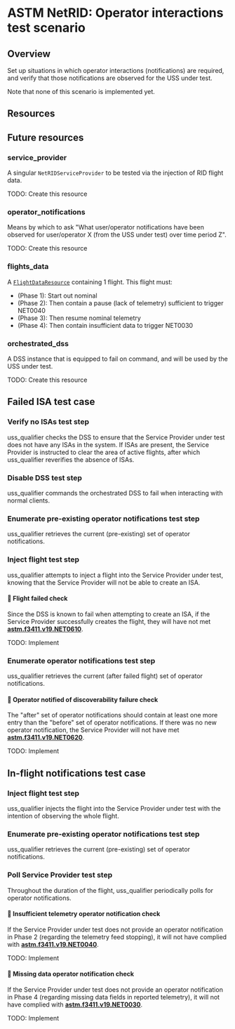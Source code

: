 # ASTM NetRID: Operator interactions test scenario

## Overview

Set up situations in which operator interactions (notifications) are required, and verify that those notifications are observed for the USS under test.

Note that none of this scenario is implemented yet.

## Resources

## Future resources

### service_provider

A singular `NetRIDServiceProvider` to be tested via the injection of RID flight data.

TODO: Create this resource

### operator_notifications

Means by which to ask "What user/operator notifications have been observed for user/operator X (from the USS under test) over time period Z".

TODO: Create this resource

### flights_data

A [`FlightDataResource`](../../../../resources/netrid/flight_data.py) containing 1 flight.  This flight must:
* (Phase 1): Start out nominal
* (Phase 2): Then contain a pause (lack of telemetry) sufficient to trigger NET0040
* (Phase 3): Then resume nominal telemetry
* (Phase 4): Then contain insufficient data to trigger NET0030

### orchestrated_dss

A DSS instance that is equipped to fail on command, and will be used by the USS under test.

TODO: Create this resource

## Failed ISA test case

### Verify no ISAs test step

uss_qualifier checks the DSS to ensure that the Service Provider under test does not have any ISAs in the system.  If ISAs are present, the Service Provider is instructed to clear the area of active flights, after which uss_qualifier reverifies the absence of ISAs.

### Disable DSS test step

uss_qualifier commands the orchestrated DSS to fail when interacting with normal clients.

### Enumerate pre-existing operator notifications test step

uss_qualifier retrieves the current (pre-existing) set of operator notifications.

### Inject flight test step

uss_qualifier attempts to inject a flight into the Service Provider under test, knowing that the Service Provider will not be able to create an ISA.

#### 🛑 Flight failed check

Since the DSS is known to fail when attempting to create an ISA, if the Service Provider successfully creates the flight, they will have not met **[astm.f3411.v19.NET0610](../../../../requirements/astm/f3411/v19.md)**.

TODO: Implement

### Enumerate operator notifications test step

uss_qualifier retrieves the current (after failed flight) set of operator notifications.

#### 🛑 Operator notified of discoverability failure check

The "after" set of operator notifications should contain at least one more entry than the "before" set of operator notifications.  If there was no new operator notification, the Service Provider will not have met **[astm.f3411.v19.NET0620](../../../../requirements/astm/f3411/v19.md)**.

TODO: Implement

## In-flight notifications test case

### Inject flight test step

uss_qualifier injects the flight into the Service Provider under test with the intention of observing the whole flight.

### Enumerate pre-existing operator notifications test step

uss_qualifier retrieves the current (pre-existing) set of operator notifications.

### Poll Service Provider test step

Throughout the duration of the flight, uss_qualifier periodically polls for operator notifications.

#### 🛑 Insufficient telemetry operator notification check

If the Service Provider under test does not provide an operator notification in Phase 2 (regarding the telemetry feed stopping), it will not have complied with **[astm.f3411.v19.NET0040](../../../../requirements/astm/f3411/v19.md)**.

TODO: Implement

#### 🛑 Missing data operator notification check

If the Service Provider under test does not provide an operator notification in Phase 4 (regarding missing data fields in reported telemetry), it will not have complied with **[astm.f3411.v19.NET0030](../../../../requirements/astm/f3411/v19.md)**.

TODO: Implement
